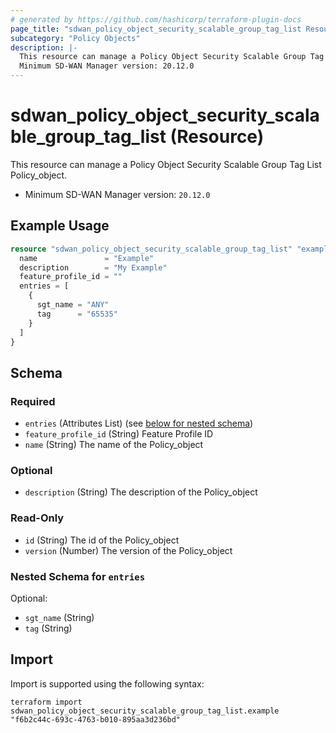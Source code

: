 ```yaml
---
# generated by https://github.com/hashicorp/terraform-plugin-docs
page_title: "sdwan_policy_object_security_scalable_group_tag_list Resource - terraform-provider-sdwan"
subcategory: "Policy Objects"
description: |-
  This resource can manage a Policy Object Security Scalable Group Tag List Policy_object.
  Minimum SD-WAN Manager version: 20.12.0
---
```


# sdwan_policy_object_security_scalable_group_tag_list (Resource)

This resource can manage a Policy Object Security Scalable Group Tag List Policy_object.
  - Minimum SD-WAN Manager version: `20.12.0`

## Example Usage

```terraform
resource "sdwan_policy_object_security_scalable_group_tag_list" "example" {
  name               = "Example"
  description        = "My Example"
  feature_profile_id = ""
  entries = [
    {
      sgt_name = "ANY"
      tag      = "65535"
    }
  ]
}
```

<!-- schema generated by tfplugindocs -->
## Schema

### Required

- `entries` (Attributes List) (see [below for nested schema](#nestedatt--entries))
- `feature_profile_id` (String) Feature Profile ID
- `name` (String) The name of the Policy_object

### Optional

- `description` (String) The description of the Policy_object

### Read-Only

- `id` (String) The id of the Policy_object
- `version` (Number) The version of the Policy_object

<a id="nestedatt--entries"></a>
### Nested Schema for `entries`

Optional:

- `sgt_name` (String)
- `tag` (String)

## Import

Import is supported using the following syntax:

```shell
terraform import sdwan_policy_object_security_scalable_group_tag_list.example "f6b2c44c-693c-4763-b010-895aa3d236bd"
```
